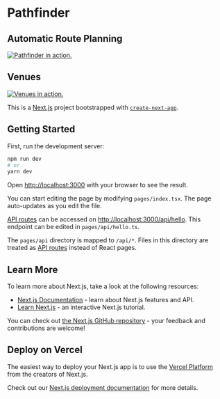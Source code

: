# Pathfinder

## Automatic Route Planning
[![Pathfinder in action.](https://github.com/ruarim/pint-pathfinder-frontend/assets/48099261/799960b0-e1e8-41ed-874b-935839fe4efd)](https://github.com/ruarim/pathfinder-frontend/assets/48099261/f0ff8cc5-f36b-4f11-ad93-ed56ba567074)

## Venues
[![Venues in action.](https://github.com/ruarim/pathfinder-frontend/assets/48099261/677db46b-0fc0-4619-84e3-3d7cdd0d660c)](https://github.com/ruarim/pathfinder-frontend/assets/48099261/81a46664-111f-4d3a-95fe-88c3350aa0be)

This is a [Next.js](https://nextjs.org/) project bootstrapped with [`create-next-app`](https://github.com/vercel/next.js/tree/canary/packages/create-next-app).

## Getting Started

First, run the development server:

```bash
npm run dev
# or
yarn dev
```

Open [http://localhost:3000](http://localhost:3000) with your browser to see the result.

You can start editing the page by modifying `pages/index.tsx`. The page auto-updates as you edit the file.

[API routes](https://nextjs.org/docs/api-routes/introduction) can be accessed on [http://localhost:3000/api/hello](http://localhost:3000/api/hello). This endpoint can be edited in `pages/api/hello.ts`.

The `pages/api` directory is mapped to `/api/*`. Files in this directory are treated as [API routes](https://nextjs.org/docs/api-routes/introduction) instead of React pages.

## Learn More

To learn more about Next.js, take a look at the following resources:

- [Next.js Documentation](https://nextjs.org/docs) - learn about Next.js features and API.
- [Learn Next.js](https://nextjs.org/learn) - an interactive Next.js tutorial.

You can check out [the Next.js GitHub repository](https://github.com/vercel/next.js/) - your feedback and contributions are welcome!

## Deploy on Vercel

The easiest way to deploy your Next.js app is to use the [Vercel Platform](https://vercel.com/new?utm_medium=default-template&filter=next.js&utm_source=create-next-app&utm_campaign=create-next-app-readme) from the creators of Next.js.

Check out our [Next.js deployment documentation](https://nextjs.org/docs/deployment) for more details.

